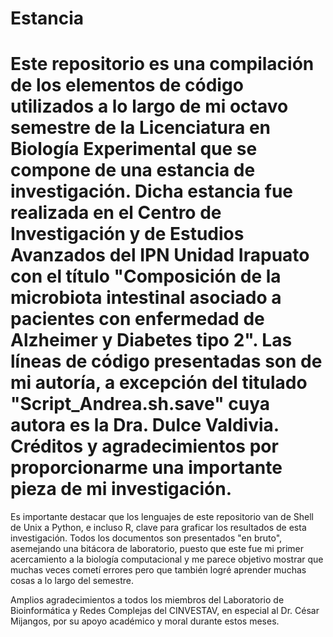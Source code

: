 # Estancia
# Este repositorio es una compilación de los elementos de código utilizados a lo largo de mi octavo semestre de la Licenciatura en Biología Experimental que se compone de una estancia de investigación. Dicha estancia fue realizada en el Centro de Investigación y de Estudios Avanzados del IPN Unidad Irapuato con el título "Composición de la microbiota intestinal asociado a pacientes con enfermedad de Alzheimer y Diabetes tipo 2". Las líneas de código presentadas son de mi autoría, a excepción del titulado "Script_Andrea.sh.save" cuya autora es la Dra. Dulce Valdivia. Créditos y agradecimientos por proporcionarme una importante pieza de mi investigación.
Es importante destacar que los lenguajes de este repositorio van de Shell de Unix a Python, e incluso R, clave para graficar los resultados de esta investigación. Todos los documentos son presentados "en bruto", asemejando una bitácora de laboratorio, puesto que este fue mi primer acercamiento a la biología computacional y me parece objetivo mostrar que muchas veces cometí errores pero que también logré aprender muchas cosas a lo largo del semestre.

Amplios agradecimientos a todos los miembros del Laboratorio de Bioinformática y Redes Complejas del CINVESTAV, en especial al Dr. César Mijangos, por su apoyo académico y moral durante estos meses.

